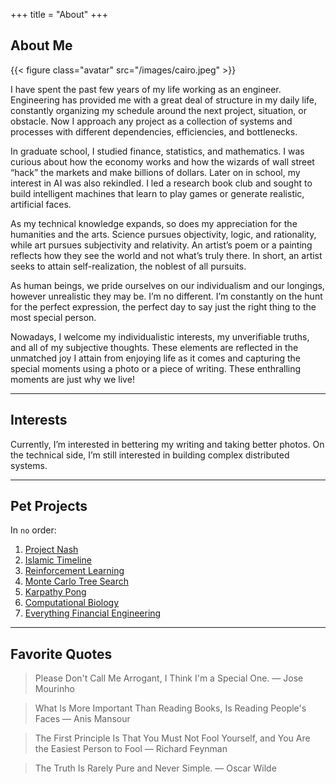 +++
title = "About"
+++

## About Me

{{< figure class="avatar" src="/images/cairo.jpeg" >}}

I have spent the past few years of my life working as an engineer. Engineering has provided me with a great deal of structure in my daily life, constantly organizing my schedule around the next project, situation, or obstacle. Now I approach any project as a collection of systems and processes with different dependencies, efficiencies, and bottlenecks.

In graduate school, I studied finance, statistics, and mathematics. I was curious about how the economy works and how the wizards of wall street “hack” the markets and make billions of dollars. Later on in school, my interest in AI was also rekindled. I led a research book club and sought to build intelligent machines that learn to play games or generate realistic, artificial faces.

As my technical knowledge expands, so does my appreciation for the humanities and the arts. Science pursues objectivity, logic, and rationality, while art pursues subjectivity and relativity. An artist’s poem or a painting reflects how they see the world and not what’s truly there. In short, an artist seeks to attain self-realization, the noblest of all pursuits.

As human beings, we pride ourselves on our individualism and our longings, however unrealistic they may be. I’m no different. I’m constantly on the hunt for the perfect expression, the perfect day to say just the right thing to the most special person.

Nowadays, I welcome my individualistic interests, my unverifiable truths, and all of my subjective thoughts. These elements are reflected in the unmatched joy I attain from enjoying life as it comes and capturing the special moments using a photo or a piece of writing. These enthralling moments are just why we live!

---

## Interests
Currently, I’m interested in bettering my writing and taking better photos. On the technical side, I’m still interested in building complex distributed systems.

---

## Pet Projects

In `no` order:
1. [Project Nash](https://www.projectnash.com)
2. [Islamic Timeline](https://islamictimeline.com)
3. [Reinforcement Learning](https://github.com/shehio/ReinforcementLearning)
4. [Monte Carlo Tree Search](https://github.com/shehio/monte-carlo-tree-search)
5. [Karpathy Pong](https://github.com/shehio/Karpathy-Pong)
6. [Computational Biology](https://github.com/shehio/Computational-Biology)
7. [Everything Financial Engineering](https://github.com/shehio/Everything-Financial-Engineering)

---

## Favorite Quotes

> Please Don't Call Me Arrogant, I Think I'm a Special One.
— Jose Mourinho

> What Is More Important Than Reading Books, Is Reading People's Faces
— Anis Mansour

> The First Principle Is That You Must Not Fool Yourself, and You Are the Easiest Person to Fool
— Richard Feynman

> The Truth Is Rarely Pure and Never Simple.
— Oscar Wilde